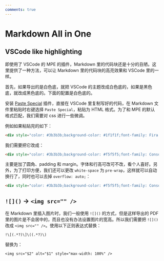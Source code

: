 ```yaml
---
comments: true
---
```

# Markdown All in One

## VSCode like highlighting

即使用了 VSCode 的 MPE 的插件，Markdown 里的代码块还是十分的丑陋。这里提供了一种方法，可以让 Markdown 里的代码块的高亮效果和 VSCode 里的一样。

首先，如果导出的是白色底，就把 VSCode 的主题改成白色底的，如果是黑色底，就改成黑色底的。下面的配置是白色底的。

安装 [Paste Special](https://marketplace.visualstudio.com/items?itemName=d3v.pastespecial) 插件，直接在 VSCode 里复制写好的代码，在 Markdown 文件里粘贴时右键选择 `Paste Special`，粘贴为 HTML 格式。为了和 MPE 的默认格式匹配，我们需要对 css 进行一些微调。

例如如果粘贴完的如下：

```html
<div style="color: #3b3b3b;background-color: #1f1f1f;font-family: Fira Code Retina, 思源黑体 HW, Consolas, 'Courier New', monospace, Consolas, 'Courier New', monospace;font-weight: normal;font-size: 14px;line-height: 19px;white-space: pre;">...</div>
```

我们需要把它改成：

```html
<div style="color: #3b3b3b;background-color: #f5f5f5;font-family: Consolas, 'Courier New', monospace, Consolas, 'Courier New', monospace;font-weight: normal;font-size: 14px;line-height: 1.4;white-space: pre;border-radius: 3px;padding: .8em;margin-top: 0;margin-bottom: 16px;overflow: auto;">...</div>
```

主要是加了圆角、padding 和 margin。字体和行高可改可不改，看个人喜好。另外，为了打印方便，我们还可以更改 `white-space` 为 `pre-wrap`，这样就可以自动换行了，同时也可以去掉 `overflow: auto;`：

```html
<div style="color: #3b3b3b;background-color: #f5f5f5;font-family: Consolas, 'Courier New', monospace, Consolas, 'Courier New', monospace;font-weight: normal;font-size: 14px;line-height: 1.4;white-space: pre-wrap;border-radius: 3px;padding: .8em;margin-top: 0;margin-bottom: 16px;">...</div>
```

## `![]()` -> `<img src="" />`

在 Markdown 里插入图片时，我们一般使用 `![]()` 的方式，但是这样导出的 PDF 里的图片是不会居中的，而且也没有办法设置图片的宽高。所以我们需要把 `![]()` 改成 `<img src="" />`。使用以下正则表达式替换：

```regex
!\[(.*?)\]\((.*?)\)
```

替换为：

```regex
<img src="$2" alt="$1" style="max-width: 100%" />
```
